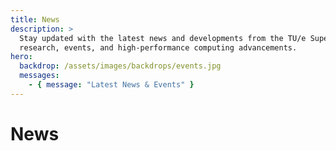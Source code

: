 ```yaml
---
title: News
description: >
  Stay updated with the latest news and developments from the TU/e Supercomputing Center, featuring insights on 
  research, events, and high-performance computing advancements.
hero:
  backdrop: /assets/images/backdrops/events.jpg
  messages:
    - { message: "Latest News & Events" }
---
```


# News
